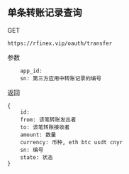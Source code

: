 ## 单条转账记录查询

GET

`
https://rfinex.vip/oauth/transfer
`

参数

```
	app_id: 
	sn: 第三方应用中转账记录的编号
```

返回

```
{
	id: 
	from: 该笔转账发出者
	to: 该笔转账接收者
	amount: 数量
	currency: 币种, eth btc usdt cnyr
	sn: 编号
	state: 状态
}
```